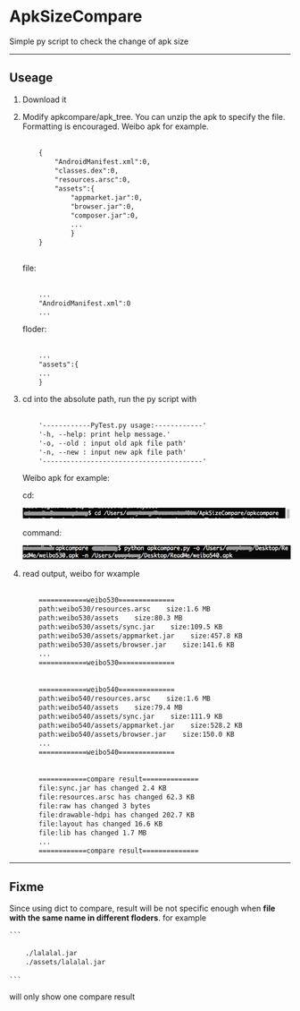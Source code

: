 # ApkSizeCompare
Simple py script to check the change of apk size

-----
## Useage
1. Download it
2. Modify apkcompare/apk_tree. You can unzip the apk to specify the file. Formatting is encouraged. Weibo apk for example.
    
    ```
    
        {
            "AndroidManifest.xml":0,
            "classes.dex":0,
            "resources.arsc":0,
            "assets":{
                "appmarket.jar":0,
                "browser.jar":0,
                "composer.jar":0,
                ...
                }
        }
        
    ```

    file: 
        
    ```
    
        ...
        "AndroidManifest.xml":0
        ...
    
    ```
        
    floder:
        
    ```
    
        ...
        "assets":{
        ...
        }   

    ```
   
3. cd into the absolute path, run the py script with 
    
    ```
    
        '------------PyTest.py usage:------------'
        '-h, --help: print help message.'
        '-o, --old : input old apk file path'
        '-n, --new : input new apk file path'
        '----------------------------------------'
 
    ```
    
    Weibo apk for example:
    
    cd:
        
    ![image](images/cd.png)
        
    command:
        
    ![image](images/command.png)

4. read output, weibo for wxample
    
    ```
    
        ============weibo530==============
        path:weibo530/resources.arsc    size:1.6 MB
        path:weibo530/assets    size:80.3 MB
        path:weibo530/assets/sync.jar    size:109.5 KB
        path:weibo530/assets/appmarket.jar    size:457.8 KB
        path:weibo530/assets/browser.jar    size:141.6 KB
        ...
        ============weibo530==============
        
        
        ============weibo540==============
        path:weibo540/resources.arsc    size:1.6 MB
        path:weibo540/assets    size:79.4 MB
        path:weibo540/assets/sync.jar    size:111.9 KB
        path:weibo540/assets/appmarket.jar    size:528.2 KB
        path:weibo540/assets/browser.jar    size:150.0 KB
        ...
        ============weibo540==============
        
        
        ============compare result==============
        file:sync.jar has changed 2.4 KB
        file:resources.arsc has changed 62.3 KB
        file:raw has changed 3 bytes
        file:drawable-hdpi has changed 202.7 KB
        file:layout has changed 16.6 KB
        file:lib has changed 1.7 MB
        ...
        ============compare result==============
    
    ```

-----
## Fixme
Since using dict to compare, result will be not specific enough when **file with the same name in different floders**.
for example
    
    ```
    
        ./lalalal.jar
        ./assets/lalalal.jar
    
    ```
    
will only show one compare result